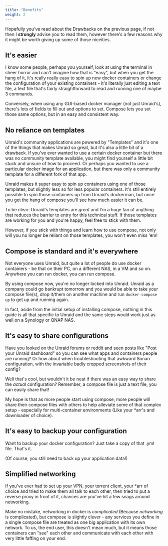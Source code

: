 ```yaml
---
title: "Benefits"
weight: 2
---
```


Hopefully you've read about the Drawbacks on the previous page, if not then I **strongly** advise you to read them, however there's a few reasons why it might be worth giving up some of those niceities.

## It's easier

I know some people, perhaps you yourself, look at using the terminal in sheer horror and can't imagine how that is "easy", but when you get the hang of it, it's really really easy to spin up new docker containers or change the configuration of your existing containers - it's literally just editing a text file, a text file that's fairly straightforward to read and running one of maybe 3 commands. 

Conversely, when using any GUI-based docker manager (not just Unraid's), there's lots of fields to fill out and options to set. Compose lets you set those same options, but in an easy and consistent way.

## No reliance on templates

Unraid's community applications are powered by "Templates" and it's one of the things that makes Unraid so great, but it's also a little bit of a drawback. If you've ever wanted to use a certain docker container but there was no community template available, you might find yourself a little bit stuck and unsure of how to proceed. Or perhaps you wanted to use a particular docker image for an application, but there was only a community template for a different fork of that app. 

Unraid makes it super easy to spin up containers using one of those templates, but slightly less so for less popular containers. It's still entirely possible to spin those containers up from Unraid's dockerman, but once you get the hang of compose you'll see how much easier it can be.

To be clear: Unraid's templates are _great_ and I'm a huge fan of anything that reduces the barrier to entry for this technical stuff. If those templates are working for you and you're happy, feel free to stick with them.

However, if you stick with things and learn how to use compose, not only will you no longer be reliant on those templates, you won't even miss 'em!

## Compose is standard and it's everywhere

Not everyone uses Unraid, but quite a lot of people do use docker containers - be that on their PC, on a different NAS, in a VM and so on. Anywhere you can run docker, you can run compose. 

By using compose now, you're no longer locked into Unraid. Unraid as a company could go bankrupt tomorrow and you would be able to take your compose file(s), drop it/them on another machine and run `docker-compose up` to get up and running again.

In fact, aside from the initial setup of installing compose, nothing in this guide is all that specific to Unraid and the same steps would work just as well on a Synology or QNAP NAS.

## It's easy to share configurations

Have you looked on the Unraid forums or reddit and seen posts like "Post your Unraid dashboard" so you can see what apps and containers people are running? Or how about when troubleshooting that awkward Sonarr configuration, with the invariable badly cropped screenshots of their config?

Well that's cool, but wouldn't it be neat if there was an easy way to share the _actual_ configuration? Remember, a compose file is just a text file, you can easily share that! 

My hope is that as more people start using compose, more people will share their compose files with others to help alleviate some of that complex setup - especially for multi-container environments (Like your \*arr's and downloader of choice).

## It's easy to backup your configuration

Want to backup your docker configuration? Just take a copy of that .yml file. That's it. 

(Of course, you still need to back up your application data!)

## Simplified networking

If you've ever had to set up your VPN, your torrent client, your \*arr of choice and tried to make them all talk to each other, then tried to put a reverse proxy in front of it, chances are you've hit a few snags around networking. 

Make no mistake, networking in docker is _complicated_ (Because _networking_ is complicated), but compose is slightly clever - any services you define in a single compose file are treated as one big application with its own network. To us, the end user, this doesn't mean much, but it means those containers can "see" each other and communicate with each other with very little faffing on your end. 
